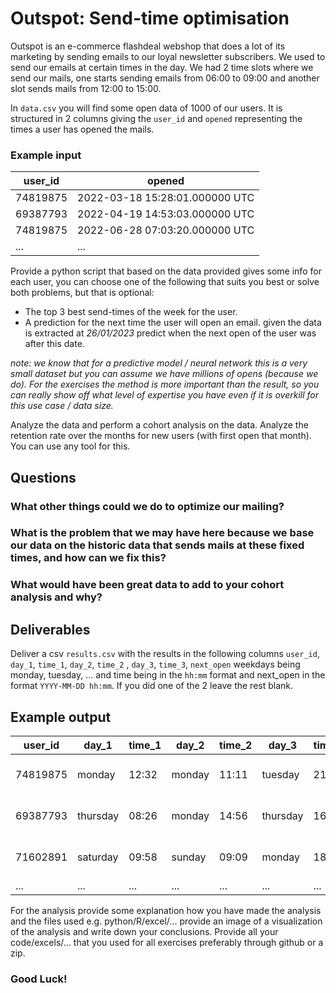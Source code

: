 # Outspot: Send-time optimisation


Outspot is an e-commerce flashdeal webshop that does a lot of its marketing by sending emails to our loyal newsletter subscribers. We used to send our emails at certain times in the day. We had 2 time slots where we send our mails, one starts sending emails from 06:00 to 09:00 and another slot sends mails from 12:00 to 15:00.


In `data.csv` you will find some open data of 1000 of our users. It is structured in 2 columns giving the `user_id` and `opened` representing the times a user has opened the mails.


### Example input
| user_id  | opened                         |
|----------|--------------------------------|
| 74819875 | 2022-03-18 15:28:01.000000 UTC |
| 69387793 | 2022-04-19 14:53:03.000000 UTC |
| 74819875 | 2022-06-28 07:03:20.000000 UTC |
| ...      | ...                            |


Provide a python script that based on the data provided gives some info for each user, you can choose one of the following that suits you best or solve both problems, but that is optional:

- The top 3 best send-times of the week for the user.
- A prediction for the next time the user will open an email. given the data is extracted at *26/01/2023* predict when the next open of the user was after this date.


*note: we know that for a predictive model / neural network this is a very small dataset but you can assume we have millions of opens (because we do). For the exercises the method is more important than the result, so you can really show off what level of expertise you have even if it is overkill for this use case / data size.*


Analyze the data and perform a cohort analysis on the data. Analyze the retention rate over the months for new users (with first open that month). You can use any tool for this.

## Questions


### What other things could we do to optimize our mailing?


### What is the problem that we may have here because we base our data on the historic data that sends mails at these fixed times, and how can we fix this?


### What would have been great data to add to your cohort analysis and why?


## Deliverables


Deliver a csv `results.csv` with the results in the following columns
`user_id`, `day_1`, `time_1`, `day_2`, `time_2` , `day_3`, `time_3`, `next_open`
weekdays being monday, tuesday, ... and time being in the `hh:mm` format and next_open in the format `YYYY-MM-DD hh:mm`.
If you did one of the 2 leave the rest blank.


## Example output
| user_id  | day_1    | time_1 | day_2  | time_2 | day_3    | time_3 | next_open        |
|----------|----------|--------|--------|--------|----------|--------|------------------|
| 74819875 | monday   | 12:32  | monday | 11:11  | tuesday  | 21:05  | 2023-01-27 14:21 |
| 69387793 | thursday | 08:26  | monday | 14:56  | thursday | 16:32  | 2023-02-25 11:21 |
| 71602891 | saturday | 09:58  | sunday | 09:09  | monday   | 18:23  | 2023-12-25 15:56 |
| ...      | ...      | ...    | ...    | ...    | ...      | ...    | ...              |


For the analysis provide some explanation how you have made the analysis and the files used e.g. python/R/excel/... provide an image of a visualization of the analysis and write down your conclusions.
Provide all your code/excels/... that you used for all exercises preferably through github or a zip.


### Good Luck!
